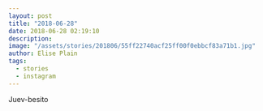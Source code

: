 ```yaml
---
layout: post
title: "2018-06-28"
date: 2018-06-28 02:19:10
description: 
image: "/assets/stories/201806/55ff22740acf25ff00f0ebbcf83a71b1.jpg"
author: Elise Plain
tags: 
  - stories
  - instagram
---
```


Juev-besito
<p></p>
